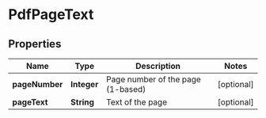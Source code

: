 
# PdfPageText

## Properties
Name | Type | Description | Notes
------------ | ------------- | ------------- | -------------
**pageNumber** | **Integer** | Page number of the page (1-based) |  [optional]
**pageText** | **String** | Text of the page |  [optional]



